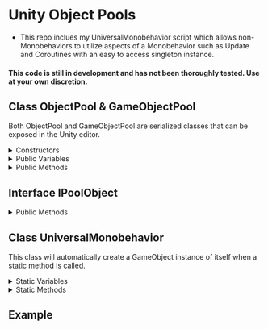 # Unity Object Pools

- This repo inclues my UniversalMonobehavior script which allows non-Monobehaviors to utilize aspects of a Monobehavior such as Update and Coroutines with an easy to access singleton instance.

#### **This code is still in development and has not been thoroughly tested. Use at your own discretion.**

## Class ObjectPool & GameObjectPool
Both ObjectPool and GameObjectPool are serialized classes that can be exposed in the Unity editor.
<details>
  <summary>Constructors</summary>
  
  
  #### Generic
  ```c#
  new ObjectPool<T>( ConstructObject aContruct = null );
  ```
  ```c#
  new ObjectPool<T>( int aMaxObjects, float aDestroyIdleWaitTimeInSeconds, ConstructObject aConstruct = null );
  ```
  ```c#
  new ObjectPool<T>( int aMaxObjects, float aDestroyIdleWaitTimeInSeconds,
                     float aUpdateIntervalInSeconds, float aActiveLifetimeInSeconds, 
                     bool aDestroyIdle, bool aIsOpenPool,
                     PoolType aPoolType = PoolType.Recycle,
                     UpdateMode aUpdateMode = UpdateMode.Interval,
                     ConstructObject aConstruct = null );
  ````
  #### GameObject
  ```c#
  new GameObjectPool( GameObject aPrefab, ConstructObject aContruct = null );
  ```
  ```c#
  new GameObjectPool( GameObject aPrefab, int aMaxObjects, 
                      float aDestroyIdleWaitTimeInSeconds, 
                      ConstructObject aConstruct = null );
  ```
  ```c#
  new GameObjectPool( GameObject aPrefab, int aMaxObjects, float aDestroyIdleWaitTimeInSeconds,
                      float aUpdateIntervalInSeconds, float aActiveLifetimeInSeconds, 
                      bool aDestroyIdle, bool aIsOpenPool,
                      PoolType aPoolType = PoolType.Recycle,
                      UpdateMode aUpdateMode = UpdateMode.Interval,
                      ConstructObject aConstruct = null );
````
</details>

<details>
  <summary>Public Variables</summary>
  
  Type | Name | Summary
  ---- | ---- | -------
  System.Action\<T\> | StartAction | An action to perform on an object before it becomes active.
  System.Action\<T\> | ReturnAction | An action to perform on an object before it returns to the pool.
  System.Action\<T\> | RemoveAction | An action to perform on an object before it is removed from the pool.
  System.Action\<T\> | DestroyAction | An action to perform on an object before it gets destroyed.
  int | maxObjects | The max number of objects allowed in the pool at a given time.
  int | idleDontDestroy | The number of idle object to ignore destorying even after the idle wait time has passed.
  float | destroyIdleWaitTimeInSeconds | How long to wait before destroying an idle object.
  float | activeLifetimeInSeconds | The lifetime of an active object in seconds before it is automatically returned to the pool. <br> A value less than zero will not automatically return objects to the pool.
  float | updateIntervalInSeconds | How often to update the pool in seconds if the update mode is set to "Interval". <br>Longer times between intervals may improve performance.
  bool | destroyIdle | Should the pool destroy idle objects? <br>If false, destroyIdleWaitTimeInSeconds is ignored.
  bool | isOpenPool | Can objects not belonging to this pool be returned to this pool? <br>If false, foreign objects returned to this pool will be redirected to their associated pool instead.
  PoolType(enum) | poolType | Recycle = Reuse objects while they are still active if pool is full,<br>Overflow = Create temporary objects that get destroyed upon return if pool is full.
  UpdateMode(enum) | updateMode | Interval = Update the pool using a pre-defined interval.<br>Constant = Update the pool every frame.<br>None = Do not update the pool.
  UpdateType(enum) | updateType | Update = Update the pool Unity's Update method.<br>FixedUpdate = Update the pool Unity's FixedUpdate method.<br>LateUpdate = Update the pool using Unity's LateUpdate method.
   </details>

<details>
  <summary>Public Methods</summary>
  
  Return Type | Method | Summary
  ----------- | ------ | -------
  IPoolObject | RequestObject() | Retrieves an object from the pool To be used.
  void | ReturnToPool(IPoolObject) | Returns an object to the pool.
  void | SetConstructor(ConstructObject) | Sets the constructon action for objects upon creation.
  void | SetPrefab(GameObject) | Sets the prefab used to create new objects in the pool<br> **\*GameObjectPool Only.**
 </details>
  
## Interface IPoolObject
<details>
  <summary>Public Methods</summary>
  
  Return Type | Method | Summary
  ----------- | ------ | -------
  PoolPayload | GetPayload() | Returns a struct containing the pooled object and its associated pool.
  ObjectStatus(enum) | GetStatus() | Returns the status of the pooled object.
  float | GetActiveStartTime() | Returns the Time.realTimeSinceStartup of when the pooled object last became active.
  float | GetIdleStartTime() | Gets the Time.realTimeSinceStartup of when the pooled object last became idle.
  void | ReturnToPool() | Returns the object to its associated pool.
 </details>
  
## Class UniversalMonobehavior
  This class will automatically create a GameObject instance of itself when a static method is called.
  
  <details>
  <summary>Static Variables</summary>
  
  Type | Name | Summary
  ---- | ---- | -------
  UniversalMonobehavior | Instance | A singleton instance of this class that persists between scenes.
 </details>
  
  <details>
  <summary>Static Methods</summary>
  
  Return Type | Method | Summary
  ----------- | ------ | -------
  bool | AddToUpdate(System.Action) | Adds an action to be called in Unity's Update method.<br>Returns if operation was successful.
  bool | AddToFixedUpdate(System.Action) | Adds an action to be called in Unity's FixedUpdate method.<br>Returns if operation was successful.
  bool | AddToLateUpdate(System.Action) | Adds an action to be called in Unity's LateUpdate method.<br>Returns if operation was successful.
  bool | RemoveFromUpdate(System.Action) | Removes an action set to be called in Unity's Update method.<br>Returns if operation was successful.
  bool | RemoveFromFixedUpdate(System.Action) | Removes an action set to be called in Unity's FixedUpdate method.<br>Returns if operation was successful.
  bool | RemoveFromLateUpdate(System.Action) | Removes an action set to be called in Unity's LateUpdate method.<br>Returns if operation was successful.
 </details>
  
## Example
